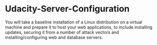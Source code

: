 # Udacity-Server-Configuration
You will take a baseline installation of a Linux distribution on a virtual machine and prepare it to host your web applications, to include installing updates, securing it from a number of attack vectors and installing/configuring web and database servers.
